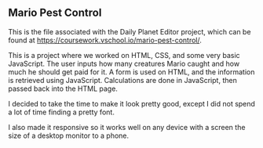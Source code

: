 ## Mario Pest Control

This is the file associated with the Daily Planet Editor project, which can be found at https://coursework.vschool.io/mario-pest-control/.

This is a project where we worked on HTML, CSS, and some very basic JavaScript. The user inputs how many creatures Mario caught and how much he should get paid for it. A form is used on HTML, and the information is retrieved using JavaScript. Calculations are done in JavaScript, then passed back into the HTML page.

I decided to take the time to make it look pretty good, except I did not spend a lot of time finding a pretty font.

I also made it responsive so it works well on any device with a screen the size of a desktop monitor to a phone.
